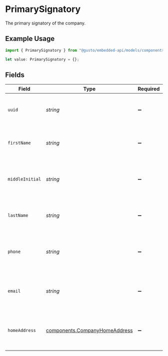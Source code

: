 # PrimarySignatory

The primary signatory of the company.

## Example Usage

```typescript
import { PrimarySignatory } from "@gusto/embedded-api/models/components/company.js";

let value: PrimarySignatory = {};
```

## Fields

| Field                                                                          | Type                                                                           | Required                                                                       | Description                                                                    |
| ------------------------------------------------------------------------------ | ------------------------------------------------------------------------------ | ------------------------------------------------------------------------------ | ------------------------------------------------------------------------------ |
| `uuid`                                                                         | *string*                                                                       | :heavy_minus_sign:                                                             | The UUID of the company's primary signatory.                                   |
| `firstName`                                                                    | *string*                                                                       | :heavy_minus_sign:                                                             | The company's primary signatory's first name.                                  |
| `middleInitial`                                                                | *string*                                                                       | :heavy_minus_sign:                                                             | The company's primary signatory's middle initial.                              |
| `lastName`                                                                     | *string*                                                                       | :heavy_minus_sign:                                                             | The company's primary signatory's last name.                                   |
| `phone`                                                                        | *string*                                                                       | :heavy_minus_sign:                                                             | The company's primary signatory's phone number.                                |
| `email`                                                                        | *string*                                                                       | :heavy_minus_sign:                                                             | The company's primary signatory's email address.                               |
| `homeAddress`                                                                  | [components.CompanyHomeAddress](../../models/components/companyhomeaddress.md) | :heavy_minus_sign:                                                             | The company's primary signatory's home address.                                |